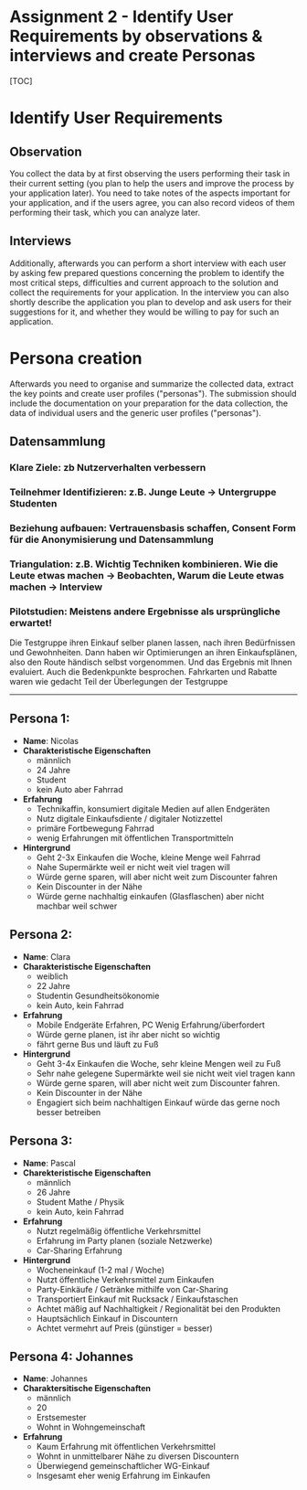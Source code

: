 # Assignment 2  - Identify User Requirements by observations & interviews and create Personas

[TOC]



# Identify User Requirements

## Observation

You collect the data by at first observing the users performing their 
task in their current setting (you plan to help the users and improve 
the process by your application later). You need to take notes of the 
aspects important for your application, and if the users agree, you can 
also record videos of them performing their task, which you can analyze 
later. 

## Interviews

Additionally, afterwards you can perform a short interview with each 
user by asking few prepared questions concerning the problem to identify
the most critical steps, difficulties and current approach to the 
solution and collect the requirements for your application. In the 
interview you can also shortly describe the application you plan to 
develop and ask users for their suggestions for it, and whether they 
would be willing to pay for such an application.

# Persona creation

Afterwards you need to organise and summarize the collected data, 
extract the key points and create user profiles ("personas"). The 
submission should include the documentation on your preparation for the 
data collection, the data of individual users and the generic user 
profiles ("personas"). 

## Datensammlung

### Klare Ziele: zb Nutzerverhalten verbessern

### Teilnehmer Identifizieren: z.B. Junge Leute -> Untergruppe Studenten

### Beziehung aufbauen: Vertrauensbasis schaffen, Consent Form für die Anonymisierung und Datensammlung

### Triangulation: z.B. Wichtig Techniken kombinieren. Wie die Leute etwas machen -> Beobachten, Warum die Leute etwas machen -> Interview

### Pilotstudien: Meistens andere Ergebnisse als ursprüngliche erwartet!

Die Testgruppe ihren Einkauf selber planen lassen, nach ihren Bedürfnissen und Gewohnheiten. Dann haben wir Optimierungen an ihren Einkaufsplänen, also den Route händisch selbst vorgenommen. Und das Ergebnis mit Ihnen evaluiert. Auch die Bedenkpunkte besprochen. Fahrkarten und Rabatte waren wie gedacht Teil der Überlegungen der Testgruppe

-------------------------------------

## Persona 1:

* **Name**: Nicolas
* **Charakteristische Eigenschaften**
  * männlich
  * 24 Jahre
  * Student
  * kein Auto aber Fahrrad
* **Erfahrung**
  * Technikaffin, konsumiert digitale Medien auf allen Endgeräten
  * Nutz digitale Einkaufsdiente / digitaler Notizzettel
  * primäre Fortbewegung Fahrrad
  * wenig Erfahrungen mit öffentlichen Transportmitteln
* **Hintergrund**
  *  Geht 2-3x Einkaufen die Woche, kleine Menge weil Fahrrad
  * Nahe Supermärkte weil er nicht weit viel tragen will
  * Würde gerne sparen, will aber nicht weit zum Discounter fahren
  * Kein Discounter in der Nähe
  * Würde gerne nachhaltig einkaufen (Glasflaschen) aber nicht machbar weil schwer

## Persona 2:

- **Name**: Clara
- **Charakteristische Eigenschaften**
  - weiblich
  - 22 Jahre
  - Studentin Gesundheitsökonomie
  - kein Auto, kein Fahrrad
- **Erfahrung**
  - Mobile Endgeräte Erfahren, PC Wenig Erfahrung/überfordert
  - Würde gerne planen, ist ihr aber nicht so wichtig
  - fährt gerne Bus und läuft zu Fuß
- **Hintergrund**
  -  Geht 3-4x Einkaufen die Woche, sehr kleine Mengen weil zu Fuß
  - Sehr nahe gelegene Supermärkte weil sie nicht weit viel tragen kann
  - Würde gerne sparen, will aber nicht weit zum Discounter fahren.
  - Kein Discounter in der Nähe
  - Engagiert sich beim nachhaltigen Einkauf würde das gerne noch besser betreiben

## Persona 3:

- **Name**: Pascal
- **Charekteristische Eigenschaften**
    - männlich
    - 26 Jahre
    - Student Mathe / Physik
    - kein Auto, kein Fahrrad
- **Erfahrung**
    - Nutzt regelmäßig öffentliche Verkehrsmittel
    - Erfahrung im Party planen (soziale Netzwerke)
    - Car-Sharing Erfahrung
- **Hintergrund**
    - Wocheneinkauf (1-2 mal / Woche)
    - Nutzt öffentliche Verkehrsmittel zum Einkaufen
    - Party-Einkäufe / Getränke mithilfe von Car-Sharing
    - Transportiert Einkauf mit Rucksack / Einkaufstaschen
    - Achtet mäßig auf Nachhaltigkeit / Regionalität bei den Produkten
    - Hauptsächlich Einkauf in Discountern
    - Achtet vermehrt auf Preis (günstiger = besser)


## Persona 4: Johannes

- **Name**: Johannes
- **Charaktersitische Eigenschaften**
    - männlich
    - 20
    - Erstsemester
    - Wohnt in Wohngemeinschaft
- **Erfahrung**
    - Kaum Erfahrung mit öffentlichen Verkehrsmittel
    - Wohnt in unmittelbarer Nähe zu diversen Discountern
    - Überwiegend gemeinschaftlicher WG-Einkauf
    - Insgesamt eher wenig Erfahrung im Einkaufen